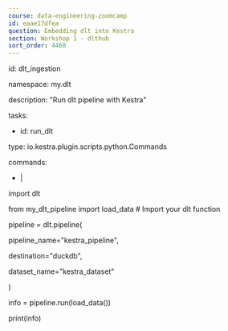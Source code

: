 ```yaml
---
course: data-engineering-zoomcamp
id: eaae17dfea
question: Embedding dlt into Kestra
section: Workshop 1 - dlthub
sort_order: 4460
---
```


id: dlt_ingestion

namespace: my.dlt

description: "Run dlt pipeline with Kestra"

tasks:

- id: run_dlt

type: io.kestra.plugin.scripts.python.Commands

commands:

- |

import dlt

from my_dlt_pipeline import load_data  # Import your dlt function

pipeline = dlt.pipeline(

pipeline_name="kestra_pipeline",

destination="duckdb",

dataset_name="kestra_dataset"

)

info = pipeline.run(load_data())

print(info)

